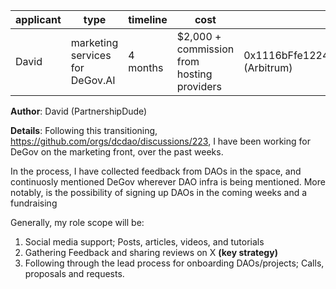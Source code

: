 | applicant | type | timeline | cost | address |
|-----------|------|----------|------|----------|
| David | marketing services for DeGov.AI | 4 months | $2,000 + commission from hosting providers | 0x1116bFfe122485adDfF8d182CAA91C94B05E490C (Arbitrum) |

**Author**: David (PartnershipDude)

**Details**: Following this transitioning, https://github.com/orgs/dcdao/discussions/223, I have been working for DeGov on the marketing front, over the past weeks.

In the process, I have collected feedback from DAOs in the space, and continuosly mentioned DeGov wherever DAO infra is being mentioned. More notably, is the possibility of signing up DAOs in the coming weeks and a fundraising

Generally, my role scope will be:
1. Social media support; Posts, articles, videos, and tutorials
2. Gathering Feedback and sharing reviews on X **(key strategy)**
3. Following through the lead process for onboarding DAOs/projects; Calls, proposals and requests.

